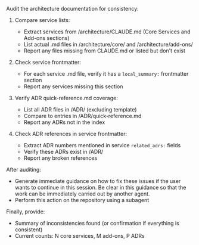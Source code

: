 Audit the architecture documentation for consistency:

1. Compare service lists:
   - Extract services from /architecture/CLAUDE.md (Core Services and Add-ons sections)
   - List actual .md files in /architecture/core/ and /architecture/add-ons/
   - Report any files missing from CLAUDE.md or listed but don't exist

2. Check service frontmatter:
   - For each service .md file, verify it has a `local_summary:` frontmatter section
   - Report any services missing this section

3. Verify ADR quick-reference.md coverage:
   - List all ADR files in /ADR/ (excluding template)
   - Compare to entries in /ADR/quick-reference.md
   - Report any ADRs not in the index

4. Check ADR references in service frontmatter:
   - Extract ADR numbers mentioned in service `related_adrs:` fields
   - Verify these ADRs exist in /ADR/
   - Report any broken references

After auditing:
- Generate immediate guidance on how to fix these issues if the user wants to continue in this session. Be clear in this guidance so that the work can be immediately carried out by another agent.
- Perform this action on the repository using a subagent

Finally, provide:
- Summary of inconsistencies found (or confirmation if everything is consistent)
- Current counts: N core services, M add-ons, P ADRs
